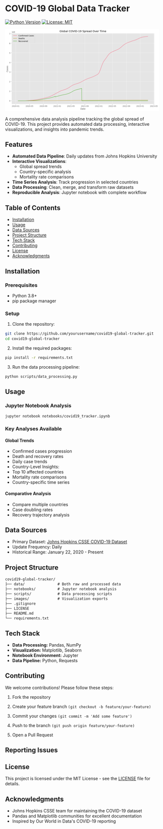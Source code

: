# COVID-19 Global Data Tracker

[![Python Version](https://img.shields.io/badge/python-3.8%2B-blue)](https://www.python.org/)
[![License: MIT](https://img.shields.io/badge/License-MIT-yellow.svg)](https://opensource.org/licenses/MIT)

![COVID-19 Global Trends Visualization](./images/global_trends.png)

A comprehensive data analysis pipeline tracking the global spread of COVID-19. This project provides automated data processing, interactive visualizations, and insights into pandemic trends.

## Features

- **Automated Data Pipeline**: Daily updates from Johns Hopkins University
- **Interactive Visualizations**:
  - Global spread trends
  - Country-specific analysis
  - Mortality rate comparisons
- **Time Series Analysis**: Track progression in selected countries
- **Data Processing**: Clean, merge, and transform raw datasets
- **Reproducible Analysis**: Jupyter notebook with complete workflow

## Table of Contents

- [Installation](#installation)
- [Usage](#usage)
- [Data Sources](#data-sources)
- [Project Structure](#project-structure)
- [Tech Stack](#tech-stack)
- [Contributing](#contributing)
- [License](#license)
- [Acknowledgments](#acknowledgments)
<!-- - [Contact](#contact) -->

## Installation

### Prerequisites

- Python 3.8+
- pip package manager

### Setup

1. Clone the repository:

```bash
git clone https://github.com/yourusername/covid19-global-tracker.git
cd covid19-global-tracker
```

2. Install the required packages:

```bash
pip install -r requirements.txt
```

3. Run the data processing pipeline:

```bash
python scripts/data_processing.py
```

## Usage

### Jupyter Notebook Analysis

```bash
jupyter notebook notebooks/covid19_tracker.ipynb
```

### Key Analyses Available

#### Global Trends

- Confirmed cases progression
- Death and recovery rates
- Daily case trends
- Country-Level Insights:
- Top 10 affected countries
- Mortality rate comparisons
- Country-specific time series

#### Comparative Analysis

- Compare multiple countries
- Case doubling rates
- Recovery trajectory analysis

## Data Sources

- Primary Dataset: [Johns Hopkins CSSE COVID-19 Dataset](https://github.com/CSSEGISandData/COVID-19)
- Update Frequency: Daily
- Historical Range: January 22, 2020 - Present

## Project Structure

```plaintext
covid19-global-tracker/
├── data/               # Both raw and processed data
├── notebooks/          # Jupyter notebook analysis
├── scripts/            # Data processing scripts
├── images/             # Visualization exports
├── .gitignore
├── LICENSE
├── README.md
└── requirements.txt
```

## Tech Stack

- **Data Processing:** Pandas, NumPy
- **Visualization:** Matplotlib, Seaborn
- **Notebook Environment:** Jupyter
- **Data Pipeline:** Python, Requests

## Contributing

We welcome contributions! Please follow these steps:

1. Fork the repository

2. Create your feature branch `(git checkout -b feature/your-feature)`

3. Commit your changes `(git commit -m 'Add some feature')`

4. Push to the branch `(git push origin feature/your-feature)`

5. Open a Pull Request

## Reporting Issues

## License

This project is licensed under the MIT License - see the [LICENSE](license) file for details.

## Acknowledgments

- Johns Hopkins CSSE team for maintaining the COVID-19 dataset
- Pandas and Matplotlib communities for excellent documentation
- Inspired by Our World in Data's COVID-19 reporting